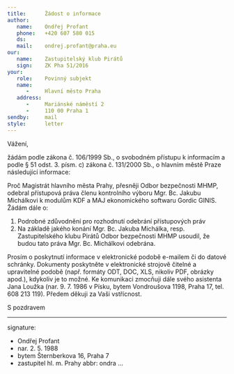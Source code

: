 ```yaml
---
title:      Žádost o informace
author:
   name:    Ondřej Profant
   phone:   +420 607 580 015
   ds:      
   mail:    ondrej.profant@praha.eu
our:
   name:    Zastupitelský klub Pirátů
   sign:    ZK Pha 51/2016
your:
   role:    Povinný subjekt
   name:    
      -     Hlavní město Praha
   address:
      -     Mariánské náměstí 2
      -     110 00 Praha 1
sendby:     mail
style:      letter
---
```


Vážení,

žádám podle zákona č. 106/1999 Sb., o svobodném přístupu k informacím a podle § 51 odst. 3. písm. c) zákona č. 131/2000 Sb., o hlavním městě Praze následující informace:

Proč Magistrát hlavního města Prahy, přesněji Odbor bezpečnosti MHMP, odebral přístupová práva členu kontrolního výboru Mgr. Bc. Jakubu Michálkovi k modulům KDF a MAJ ekonomického softwaru Gordic GINIS. Žádám dále o:

1. Podrobné zdůvodnění pro rozhodnutí odebrání přístupových práv
2. Na základě jakého konání Mgr. Bc. Jakuba Michálka, resp. Zastupitelského klubu Pirátů Odbor bezpečnosti MHMP usoudil, že budou tato práva Mgr. Bc. Michálkovi odebrána.

Prosím o poskytnutí informace v elektronické podobě e-mailem či do datové schránky. Dokumenty poskytněte v elektronické strojově čitelné a upravitelné podobě (např. formáty ODT, DOC, XLS, nikoliv PDF, obrázky apod.), kdykoliv je to možné. Ke komunikaci zmocňuji dále svého asistenta Jana Loužka (nar. 9. 7. 1986 v Písku, bytem Vondroušova 1198, Praha 17, tel. 608 213 119). Předem děkuji za Vaši vstřícnost. 

S pozdravem

---
signature: 
  - Ondřej Profant
  - nar. 2. 5. 1988
  - bytem Šternberkova 16, Praha 7
  - zastupitel hl. m. Prahy
abbr:       ondra
...
